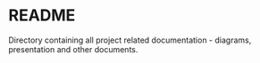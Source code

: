 # README

Directory containing all project related documentation - diagrams, presentation and other documents.
